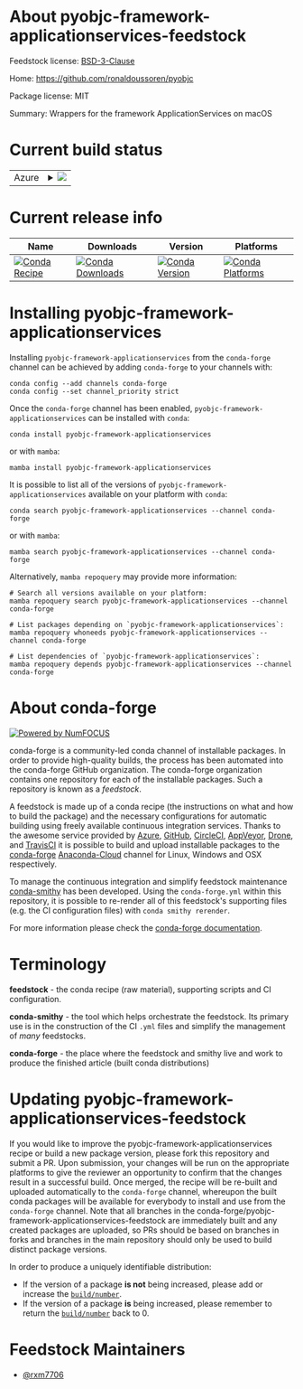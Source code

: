 About pyobjc-framework-applicationservices-feedstock
====================================================

Feedstock license: [BSD-3-Clause](https://github.com/conda-forge/pyobjc-framework-applicationservices-feedstock/blob/main/LICENSE.txt)

Home: https://github.com/ronaldoussoren/pyobjc

Package license: MIT

Summary: Wrappers for the framework ApplicationServices on macOS

Current build status
====================


<table>
    
  <tr>
    <td>Azure</td>
    <td>
      <details>
        <summary>
          <a href="https://dev.azure.com/conda-forge/feedstock-builds/_build/latest?definitionId=20358&branchName=main">
            <img src="https://dev.azure.com/conda-forge/feedstock-builds/_apis/build/status/pyobjc-framework-applicationservices-feedstock?branchName=main">
          </a>
        </summary>
        <table>
          <thead><tr><th>Variant</th><th>Status</th></tr></thead>
          <tbody><tr>
              <td>osx_64_python3.10.____cpython</td>
              <td>
                <a href="https://dev.azure.com/conda-forge/feedstock-builds/_build/latest?definitionId=20358&branchName=main">
                  <img src="https://dev.azure.com/conda-forge/feedstock-builds/_apis/build/status/pyobjc-framework-applicationservices-feedstock?branchName=main&jobName=osx&configuration=osx%20osx_64_python3.10.____cpython" alt="variant">
                </a>
              </td>
            </tr><tr>
              <td>osx_64_python3.11.____cpython</td>
              <td>
                <a href="https://dev.azure.com/conda-forge/feedstock-builds/_build/latest?definitionId=20358&branchName=main">
                  <img src="https://dev.azure.com/conda-forge/feedstock-builds/_apis/build/status/pyobjc-framework-applicationservices-feedstock?branchName=main&jobName=osx&configuration=osx%20osx_64_python3.11.____cpython" alt="variant">
                </a>
              </td>
            </tr><tr>
              <td>osx_64_python3.12.____cpython</td>
              <td>
                <a href="https://dev.azure.com/conda-forge/feedstock-builds/_build/latest?definitionId=20358&branchName=main">
                  <img src="https://dev.azure.com/conda-forge/feedstock-builds/_apis/build/status/pyobjc-framework-applicationservices-feedstock?branchName=main&jobName=osx&configuration=osx%20osx_64_python3.12.____cpython" alt="variant">
                </a>
              </td>
            </tr><tr>
              <td>osx_64_python3.8.____cpython</td>
              <td>
                <a href="https://dev.azure.com/conda-forge/feedstock-builds/_build/latest?definitionId=20358&branchName=main">
                  <img src="https://dev.azure.com/conda-forge/feedstock-builds/_apis/build/status/pyobjc-framework-applicationservices-feedstock?branchName=main&jobName=osx&configuration=osx%20osx_64_python3.8.____cpython" alt="variant">
                </a>
              </td>
            </tr><tr>
              <td>osx_64_python3.9.____cpython</td>
              <td>
                <a href="https://dev.azure.com/conda-forge/feedstock-builds/_build/latest?definitionId=20358&branchName=main">
                  <img src="https://dev.azure.com/conda-forge/feedstock-builds/_apis/build/status/pyobjc-framework-applicationservices-feedstock?branchName=main&jobName=osx&configuration=osx%20osx_64_python3.9.____cpython" alt="variant">
                </a>
              </td>
            </tr>
          </tbody>
        </table>
      </details>
    </td>
  </tr>
</table>

Current release info
====================

| Name | Downloads | Version | Platforms |
| --- | --- | --- | --- |
| [![Conda Recipe](https://img.shields.io/badge/recipe-pyobjc--framework--applicationservices-green.svg)](https://anaconda.org/conda-forge/pyobjc-framework-applicationservices) | [![Conda Downloads](https://img.shields.io/conda/dn/conda-forge/pyobjc-framework-applicationservices.svg)](https://anaconda.org/conda-forge/pyobjc-framework-applicationservices) | [![Conda Version](https://img.shields.io/conda/vn/conda-forge/pyobjc-framework-applicationservices.svg)](https://anaconda.org/conda-forge/pyobjc-framework-applicationservices) | [![Conda Platforms](https://img.shields.io/conda/pn/conda-forge/pyobjc-framework-applicationservices.svg)](https://anaconda.org/conda-forge/pyobjc-framework-applicationservices) |

Installing pyobjc-framework-applicationservices
===============================================

Installing `pyobjc-framework-applicationservices` from the `conda-forge` channel can be achieved by adding `conda-forge` to your channels with:

```
conda config --add channels conda-forge
conda config --set channel_priority strict
```

Once the `conda-forge` channel has been enabled, `pyobjc-framework-applicationservices` can be installed with `conda`:

```
conda install pyobjc-framework-applicationservices
```

or with `mamba`:

```
mamba install pyobjc-framework-applicationservices
```

It is possible to list all of the versions of `pyobjc-framework-applicationservices` available on your platform with `conda`:

```
conda search pyobjc-framework-applicationservices --channel conda-forge
```

or with `mamba`:

```
mamba search pyobjc-framework-applicationservices --channel conda-forge
```

Alternatively, `mamba repoquery` may provide more information:

```
# Search all versions available on your platform:
mamba repoquery search pyobjc-framework-applicationservices --channel conda-forge

# List packages depending on `pyobjc-framework-applicationservices`:
mamba repoquery whoneeds pyobjc-framework-applicationservices --channel conda-forge

# List dependencies of `pyobjc-framework-applicationservices`:
mamba repoquery depends pyobjc-framework-applicationservices --channel conda-forge
```


About conda-forge
=================

[![Powered by
NumFOCUS](https://img.shields.io/badge/powered%20by-NumFOCUS-orange.svg?style=flat&colorA=E1523D&colorB=007D8A)](https://numfocus.org)

conda-forge is a community-led conda channel of installable packages.
In order to provide high-quality builds, the process has been automated into the
conda-forge GitHub organization. The conda-forge organization contains one repository
for each of the installable packages. Such a repository is known as a *feedstock*.

A feedstock is made up of a conda recipe (the instructions on what and how to build
the package) and the necessary configurations for automatic building using freely
available continuous integration services. Thanks to the awesome service provided by
[Azure](https://azure.microsoft.com/en-us/services/devops/), [GitHub](https://github.com/),
[CircleCI](https://circleci.com/), [AppVeyor](https://www.appveyor.com/),
[Drone](https://cloud.drone.io/welcome), and [TravisCI](https://travis-ci.com/)
it is possible to build and upload installable packages to the
[conda-forge](https://anaconda.org/conda-forge) [Anaconda-Cloud](https://anaconda.org/)
channel for Linux, Windows and OSX respectively.

To manage the continuous integration and simplify feedstock maintenance
[conda-smithy](https://github.com/conda-forge/conda-smithy) has been developed.
Using the ``conda-forge.yml`` within this repository, it is possible to re-render all of
this feedstock's supporting files (e.g. the CI configuration files) with ``conda smithy rerender``.

For more information please check the [conda-forge documentation](https://conda-forge.org/docs/).

Terminology
===========

**feedstock** - the conda recipe (raw material), supporting scripts and CI configuration.

**conda-smithy** - the tool which helps orchestrate the feedstock.
                   Its primary use is in the construction of the CI ``.yml`` files
                   and simplify the management of *many* feedstocks.

**conda-forge** - the place where the feedstock and smithy live and work to
                  produce the finished article (built conda distributions)


Updating pyobjc-framework-applicationservices-feedstock
=======================================================

If you would like to improve the pyobjc-framework-applicationservices recipe or build a new
package version, please fork this repository and submit a PR. Upon submission,
your changes will be run on the appropriate platforms to give the reviewer an
opportunity to confirm that the changes result in a successful build. Once
merged, the recipe will be re-built and uploaded automatically to the
`conda-forge` channel, whereupon the built conda packages will be available for
everybody to install and use from the `conda-forge` channel.
Note that all branches in the conda-forge/pyobjc-framework-applicationservices-feedstock are
immediately built and any created packages are uploaded, so PRs should be based
on branches in forks and branches in the main repository should only be used to
build distinct package versions.

In order to produce a uniquely identifiable distribution:
 * If the version of a package **is not** being increased, please add or increase
   the [``build/number``](https://docs.conda.io/projects/conda-build/en/latest/resources/define-metadata.html#build-number-and-string).
 * If the version of a package **is** being increased, please remember to return
   the [``build/number``](https://docs.conda.io/projects/conda-build/en/latest/resources/define-metadata.html#build-number-and-string)
   back to 0.

Feedstock Maintainers
=====================

* [@rxm7706](https://github.com/rxm7706/)

